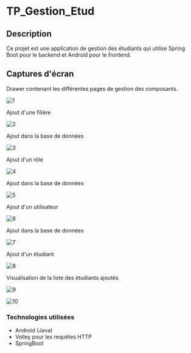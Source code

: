 # TP_Gestion_Etud

## Description

Ce projet est une application de gestion des étudiants qui utilise Spring Boot pour le backend et Android pour le frontend.

## Captures d'écran

Drawer contenant les différentes pages de gestion des composants.

![1](https://github.com/nada-han/TP_Gestion_Etud/assets/124934843/899cde1d-b571-4c28-9a42-e2dcdafa07a9)

Ajout d'une filière

![2](https://github.com/nada-han/TP_Gestion_Etud/assets/124934843/336fa8f3-ed66-4a70-ae0f-c0b4b1a01f8f)

Ajout dans la base de données

![3](https://github.com/nada-han/TP_Gestion_Etud/assets/124934843/7e3455a3-f77b-4bf6-956b-e512d3a39a84)

Ajout d'un rôle

![4](https://github.com/nada-han/TP_Gestion_Etud/assets/124934843/4044a8f7-2305-4e88-a5a5-3f6723104dd9)

Ajout dans la base de données

![5](https://github.com/nada-han/TP_Gestion_Etud/assets/124934843/ed11aff4-c91c-459e-94ec-dbf169205e85)

Ajout d'un utilisateur

![6](https://github.com/nada-han/TP_Gestion_Etud/assets/124934843/3598ed3b-e7c8-4e59-9eb1-7ba6163b3803)

Ajout dans la base de données

![7](https://github.com/nada-han/TP_Gestion_Etud/assets/124934843/5cb98655-d065-4df4-9281-242000623039)

Ajout d'un étudiant

![8](https://github.com/nada-han/TP_Gestion_Etud/assets/124934843/84e4fc22-623e-4ec3-8fd8-ce2e10065ac3)

Visualisation de la liste des étudiants ajoutés

![9](https://github.com/nada-han/TP_Gestion_Etud/assets/124934843/98316e43-d5aa-4435-8d3c-cf5a1995f958)

![10](https://github.com/nada-han/TP_Gestion_Etud/assets/124934843/39acc4c5-003d-44e2-98d1-29e672f1c4e4)

### Technologies utilisées

- Android (Java)
- Volley pour les requêtes HTTP
- SpringBoot
